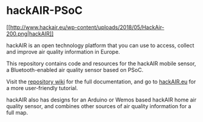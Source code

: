 # hackAIR-PSoC

[[http://www.hackair.eu/wp-content/uploads/2018/05/HackAir-200.png|hackAIR]]

hackAIR is an open technology platform that you can use to access, collect and improve air quality information in Europe.

This repository contains code and resources for the hackAIR mobile sensor, a Bluetooth-enabled air quality sensor based on PSoC. 

Visit the [repository wiki](https://github.com/hackair-project/hackAIR-PSoC/wiki) for the full documentation, and go to [hackAIR.eu](http://www.hackair.eu/hackair-mobile/) for a more user-friendly tutorial.

hackAIR also has designs for an Arduino or Wemos based hackAIR home air quality sensor, and combines other sources of air quality information for a full map. 
